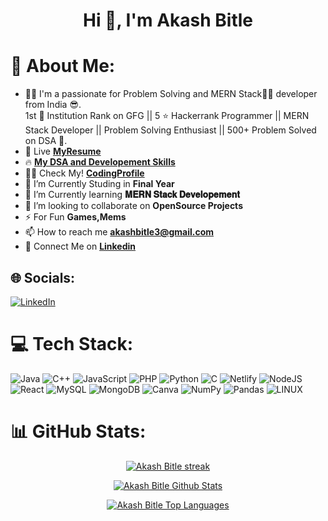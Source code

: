 <h1 align="center">Hi 👋, I'm <b>Akash Bitle</b></h1>

# 💫 About Me:
- 👨‍💻 I'm a passionate for Problem Solving and MERN Stack👨‍💻 developer from India 😎.<br>1st 🥇 Institution Rank on GFG || 5 ⭐ Hackerrank Programmer || MERN Stack Developer || Problem Solving Enthusiast || 500+ Problem Solved on DSA 🧡.
- 📔 Live [**MyResume**](https://drive.google.com/file/d/1KjAuH9TxE9VQynPFzGjNi5SCa7rpb3m-/view?usp=drivesdk)
- 🔥 [**My DSA and Developement Skills**](https://bitleakash6.github.io/MyCodingProfiles/)
- 👨‍💻 Check My! [**CodingProfile**](https://bitleakash6.github.io/MyCodingProfiles/)
- 🔭 I’m Currently Studing in **Final Year**
- 📘 I’m Currently learning **𝐌𝐄𝐑𝐍 𝐒𝐭𝐚𝐜𝐤 𝐃𝐞𝐯𝐞𝐥𝐨𝐩𝐞𝐦𝐞𝐧𝐭**
- 👯 I’m looking to collaborate on **OpenSource Projects**
- ⚡ For Fun **Games,Mems**
- 📫 How to reach me **akashbitle3@gmail.com**
- 🔗 Connect Me on [**Linkedin**](https://linkedin.com/in/https://linkedin.com/akash-bitle)


## 🌐 Socials:
[![LinkedIn](https://img.shields.io/badge/LinkedIn-%230077B5.svg?logo=linkedin&logoColor=white)](https://linkedin.com/in/https://linkedin.com/akash-bitle) 


# 💻 Tech Stack:
![Java](https://img.shields.io/badge/java-%23ED8B00.svg?style=plastic&logo=java&logoColor=white) ![C++](https://img.shields.io/badge/c++-%2300599C.svg?style=plastic&logo=c%2B%2B&logoColor=white) ![JavaScript](https://img.shields.io/badge/javascript-%23323330.svg?style=plastic&logo=javascript&logoColor=%23F7DF1E) ![PHP](https://img.shields.io/badge/php-%23777BB4.svg?style=plastic&logo=php&logoColor=white) ![Python](https://img.shields.io/badge/python-3670A0?style=plastic&logo=python&logoColor=ffdd54) ![C](https://img.shields.io/badge/c-%2300599C.svg?style=plastic&logo=c&logoColor=white) ![Netlify](https://img.shields.io/badge/netlify-%23000000.svg?style=plastic&logo=netlify&logoColor=#00C7B7) ![NodeJS](https://img.shields.io/badge/node.js-6DA55F?style=plastic&logo=node.js&logoColor=white) ![React](https://img.shields.io/badge/react-%2320232a.svg?style=plastic&logo=react&logoColor=%2361DAFB) ![MySQL](https://img.shields.io/badge/mysql-%2300f.svg?style=plastic&logo=mysql&logoColor=white) ![MongoDB](https://img.shields.io/badge/MongoDB-%234ea94b.svg?style=plastic&logo=mongodb&logoColor=white) ![Canva](https://img.shields.io/badge/Canva-%2300C4CC.svg?style=plastic&logo=Canva&logoColor=white) ![NumPy](https://img.shields.io/badge/numpy-%23013243.svg?style=plastic&logo=numpy&logoColor=white) ![Pandas](https://img.shields.io/badge/pandas-%23150458.svg?style=plastic&logo=pandas&logoColor=white) ![LINUX](https://img.shields.io/badge/Linux-FCC624?style=plastic&logo=linux&logoColor=black)


# 📊 GitHub Stats:
<p align="center">
    <a href="https://https://github.com/bitleakash6/github-readme-streak-stats">
        <img title="🔥 Get streak stats for your profile at git.io/streak-stats" alt="Akash Bitle streak" src="https://github-readme-streak-stats.herokuapp.com/?user=bitleakash6&theme=black-ice&hide_border=true&stroke=0000&background=060A0CD0"/>
    </a>
</p>

<p align="center">
    <a href="https://github.com/bitleakash6/github-readme-stats"><img alt="Akash Bitle Github Stats" src="https://github-readme-stats.vercel.app/api?username=bitleakash6&show_icons=true&count_private=true&theme=react&hide_border=true&bg_color=0D1117" />
    </a>
</p>
<p align="center">
    <a href="https://github.com/bitleakash6/github-readme-stats"><img alt="Akash Bitle Top Languages" src="https://github-readme-stats.vercel.app/api/top-langs/?username=bitleakash6&langs_count=8&count_private=true&layout=compact&theme=react&hide_border=true&bg_color=0D1117" />
    </a>
</p>
